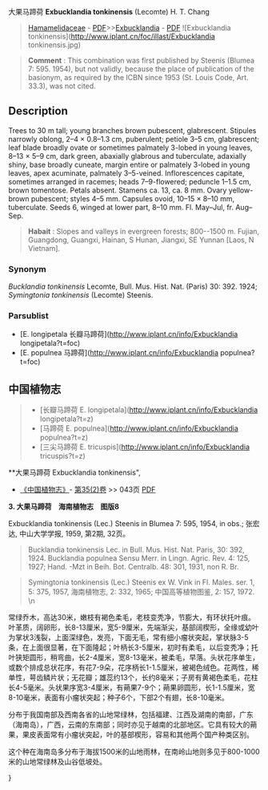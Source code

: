 大果马蹄荷 **Exbucklandia tonkinensis** (Lecomte) H. T. Chang

> [Hamamelidaceae](http://www.iplant.cn/info/Hamamelidaceae?t=foc) - [PDF](http://www.iplant.cn/foc/pdf/Hamamelidaceae.pdf)>>[Exbucklandia](http://www.iplant.cn/info/Exbucklandia?t=foc) - [PDF](http://www.iplant.cn/foc/pdf/Exbucklandia.pdf)
![Exbucklandia tonkinensis](http://www.iplant.cn/foc/illast/Exbucklandia tonkinensis.jpg)


> **Comment** : 
> This combination was first published by Steenis (Blumea 7: 595. 1954), but not validly, because the place of publication of the basionym, as required by the ICBN since 1953 (St. Louis Code, Art. 33.3), was not cited.

## Description

Trees to 30 m tall; young branches brown pubescent, glabrescent. Stipules narrowly oblong, 2–4 × 0.8–1.3 cm, puberulent; petiole 3–5 cm, glabrescent; leaf blade broadly ovate or sometimes palmately 3-lobed in young leaves, 8–13 × 5–9 cm, dark green, abaxially glabrous and tuberculate, adaxially shiny, base broadly cuneate, margin entire or palmately 3-lobed in young leaves, apex acuminate, palmately 3–5-veined. Inflorescences capitate, sometimes arranged in racemes; heads 7–9-flowered; peduncle 1–1.5 cm, brown tomentose. Petals absent. Stamens ca. 13, ca. 8 mm. Ovary yellow-brown pubescent; styles 4–5 mm. Capsules ovoid, 10–15 × 8–10 mm, tuberculate. Seeds 6, winged at lower part, 8–10 mm. Fl. May–Jul, fr. Aug–Sep.


> **Habait** : 
> Slopes and valleys in evergreen forests; 800--1500 m. Fujian, Guangdong, Guangxi, Hainan, S Hunan, Jiangxi, SE Yunnan [Laos, N Vietnam].

### Synonym
*Bucklandia tonkinensis* Lecomte, Bull. Mus. Hist. Nat. (Paris) 30: 392. 1924; *Symingtonia tonkinensis* (Lecomte) Steenis.

### Parsublist

* [E.  longipetala  长瓣马蹄荷](http://www.iplant.cn/info/Exbucklandia longipetala?t=foc)
* [E.  populnea  马蹄荷](http://www.iplant.cn/info/Exbucklandia populnea?t=foc)

## 中国植物志

> * [长瓣马蹄荷  E.  longipetala](http://www.iplant.cn/info/Exbucklandia longipetala?t=z)
> * [马蹄荷  E.  populnea](http://www.iplant.cn/info/Exbucklandia populnea?t=z)
> * [三尖马蹄荷  E.  tricuspis](http://www.iplant.cn/info/Exbucklandia tricuspis?t=z)


**大果马蹄荷 Exbucklandia tonkinensis",

* [《中国植物志》](http://www.iplant.cn/frps)- [第35(2)卷](http://www.iplant.cn/frps/vol/35(2)) >> 043页 [PDF](http://www.iplant.cn/frps/pdf/35(2)/043.PDF)


**3. 大果马蹄荷　海南植物志　图版8**

Exbucklandia tonkinensis (Lec.) Steenis in Blumea 7: 595, 1954, in obs.; 张宏达, 中山大学学报, 1959, 第2期, 32页。

> Bucklandia tonkinensis Lec. in Bull. Mus. Hist. Nat. Paris, 30: 392, 1924. Bucklandia populnea Sensu Merr. in Lingn. Agric. Rev. 4: 125, 1927; Hand. -Mzt in Beih. Bot. Centralb. 48: 301, 1931, non R. Br.

> Symingtonia tonkinensis (Lec.) Steenis ex W. Vink in Fl. Males. ser. 1, 5: 375, 1957, 海南植物志, 2: 332, 1965; 中国高等植物图鉴, 2: 157, 1972. \n

常绿乔木，高达30米，嫩枝有褐色柔毛，老枝变秃净，节膨大，有环状托叶痕。叶革质，阔卵形，长8-13厘米，宽5-9厘米，先端渐尖，基部阔楔形，全缘或幼叶为掌状3浅裂，上面深绿色，发亮，下面无毛，常有细小瘤状突起，掌状脉3-5条，在上面很显著，在下面隆起；叶柄长3-5厘米，初时有柔毛，以后变秃净；托叶狭矩圆形，稍弯曲，长2-4厘米，宽8-13毫米，被柔毛，早落。头状花序单生，或数个排成总状花序，有花7-9朵，花序柄长1-1.5厘米，被褐色绒色。花两性，稀单性，萼齿鳞片状；无花瓣；雄蕊约13个，长约8毫米；子房有黄褐色柔毛，花柱长4-5毫米。头状果序宽3-4厘米，有蒴果7-9个；蒴果卵圆形，长1-1.5厘米，宽8-10毫米，表面有小瘤状突起；种子6个，下部2个有翅，长8-10毫米。

分布于我国南部及西南各省的山地常绿林，包括福建、江西及湖南的南部，广东（海南岛），广西，云南的东南部；同时亦见于越南的北部地区。它具有较大的蒴果，果皮表面常有小瘤状突起，叶的基部楔形，容易和其他两个国产种类区别。

这个种在海南岛多分布于海拔1500米的山地雨林，在南岭山地则多见于800-1000米的山地常绿林及山谷低坡处。

}